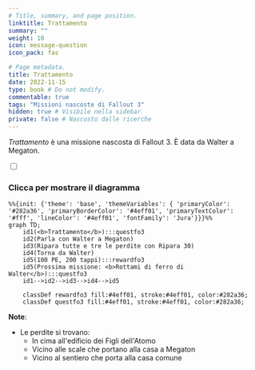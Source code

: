 ```yaml
---
# Title, summary, and page position.
linktitle: Trattamento
summary: ""
weight: 10
icon: message-question
icon_pack: fas

# Page metadata.
title: Trattamento
date: 2022-11-15
type: book # Do not modify.
commentable: true
tags: "Missioni nascoste di Fallout 3"
hidden: true # Visibile nella sidebar
private: false # Nascosto dalle ricerche
---
```


<div class="fo3">

*Trattamento* è una missione nascosta di Fallout 3. È data da Walter a Megaton.



<section class="chart-collapse">
<input type="checkbox" name="collapse2" id="handle2">
<h3 class="handle">
<label for="handle2">Clicca per mostrare il diagramma</label>
</h3>
<div class="content">

```mermaid
%%{init: {'theme': 'base', 'themeVariables': { 'primaryColor': '#282a36', 'primaryBorderColor': '#4eff01', 'primaryTextColor': '#fff', 'lineColor': '#4eff01', 'fontFamily': 'Jura'}}}%%
graph TD;
    id1(<b>Trattamento</b>):::questfo3
    id2(Parla con Walter a Megaton)
    id3(Ripara tutte e tre le perdite con Ripara 30)
    id4(Torna da Walter)
    id5(100 PE, 200 tappi):::rewardfo3
    id5(Prossima missione: <b>Rottami di ferro di Walter</b>):::questfo3
    id1-->id2-->id3-->id4-->id5
    
    classDef rewardfo3 fill:#4eff01, stroke:#4eff01, color:#282a36;
    classDef questfo3 fill:#4eff01, stroke:#4eff01, color:#282a36;
```

</div>
</section>

**Note**:
- Le perdite si trovano:
  - In cima all'edificio dei Figli dell'Atomo
  - Vicino alle scale che portano alla casa a Megaton
  - Vicino al sentiero che porta alla casa comune


</div>